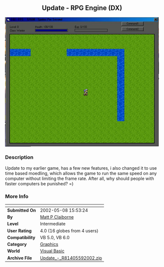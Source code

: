 ﻿<div align="center">

## Update \- RPG Engine \(DX\)

<img src="PIC2002591818187416.jpg">
</div>

### Description

Update to my earlier game, has a few new features, i also changed it to use time based moedling, which allows the game to run the same speed on any computer without limiting the frame rate. After all, why should people with faster computers be punished? =)
 
### More Info
 


<span>             |<span>
---                |---
**Submitted On**   |2002-05-08 15:53:24
**By**             |[Matt P Claiborne](https://github.com/Planet-Source-Code/PSCIndex/blob/master/ByAuthor/matt-p-claiborne.md)
**Level**          |Intermediate
**User Rating**    |4.0 (16 globes from 4 users)
**Compatibility**  |VB 5\.0, VB 6\.0
**Category**       |[Graphics](https://github.com/Planet-Source-Code/PSCIndex/blob/master/ByCategory/graphics__1-46.md)
**World**          |[Visual Basic](https://github.com/Planet-Source-Code/PSCIndex/blob/master/ByWorld/visual-basic.md)
**Archive File**   |[Update\_\-\_R81405592002\.zip](https://github.com/Planet-Source-Code/matt-p-claiborne-update-rpg-engine-dx__1-34515/archive/master.zip)








